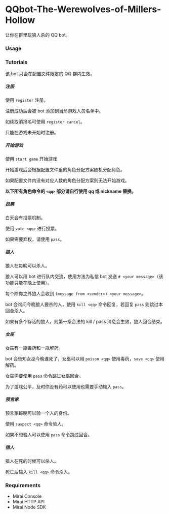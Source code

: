 # QQbot-The-Werewolves-of-Millers-Hollow

让你在群里玩狼人杀的 QQ bot。

### Usage

### Tutorials

该 bot 只会在配置文件限定的 QQ 群内生效。

##### 注册

使用 `register` 注册。

注册成功后会被 bot 添加到当局游戏人员名单中。

如续取消报名可使用 `register cancel`。

只能在游戏未开始时注册。

##### 开始游戏

使用 `start game` 开始游戏

开始游戏后会根据配置文件里的角色分配方案随机分配角色。

如果配置文件内没有对应人数的角色分配方案则无法开始游戏。

**以下所有角色命令的 `<qq>` 部分请自行使用 qq 或 nickname 替换。**

##### 投票

白天会有投票机制。

使用 `vote <qq>` 进行投票。

如果需要弃权，请使用 `pass`。

##### 狼人

狼人在每晚可以杀人。

狼人可以用 bot 进行队内交流，使用方法为私信 bot 发送 `# <your message>`（该功能只能在晚上使用）。

每个除你之外狼人会收到 `(message from <sender>) <your message>`。

bot 会询问今晚狼人要杀的人，使用 `kill <qq>` 命令回复，若回复 `pass` 则跳过本回合杀人。

如果有多个存活的狼人，则第一条合法的 kill / pass 消息会生效，狼人回合结束。

##### 女巫

女巫有一瓶毒药和一瓶解药。

bot 会告知女巫今晚谁死了，女巫可以用 `poison <qq>` 使用毒药，`save <qq>` 使用解药。

女巫需要使用 `pass` 命令跳过女巫回合。

为了游戏公平，及时你没有药可以使用也需要手动输入 `pass`。

##### 预言家

预言家每晚可以验一个人的身份。

使用 `suspect <qq>` 命令验人。

如果不想验人可以使用 `pass` 命令跳过回合。

##### 猎人

猎人在死的时候可以杀人。

死亡后输入 `kill <qq>` 命令杀人。

### Requirements

* Mirai Console
* Mirai HTTP API
* Mirai Node SDK